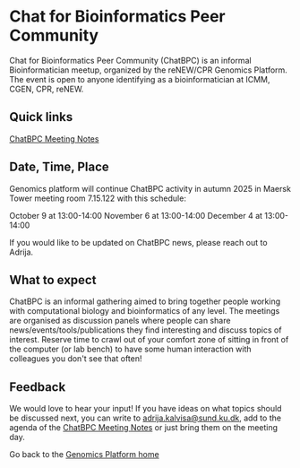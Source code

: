 # Chat for Bioinformatics Peer Community

Chat for Bioinformatics Peer Community (ChatBPC) is an informal Bioinformatician meetup, organized by the reNEW/CPR Genomics Platform.
The event is open to anyone identifying as a bioinformatician at ICMM, CGEN, CPR, reNEW.

## Quick links

[ChatBPC Meeting Notes](https://alumni.sharepoint.com/:o:/s/UCPH_SUND_GENOMICS_PLATFORM/EpHtLJt2hH1DvEKMEmUzWscBcDha9VrhSVlides5aTYRkg?e=RDx4du)  

## Date, Time, Place

Genomics platform will continue ChatBPC activity in autumn 2025 in Maersk Tower meeting room 7.15.122 with this schedule: 

October 9 at 13:00-14:00​
November 6 at 13:00-14:00​
December 4 at 13:00-14:00

If you would like to be updated on ChatBPC news, please reach out to Adrija. 

## What to expect

ChatBPC is an informal gathering aimed to bring together people working with computational biology and bioinformatics of any level. The meetings are organised as discussion panels where people can share news/events/tools/publications they find interesting and discuss topics of interest. Reserve time to crawl out of your comfort zone of sitting in front of the computer (or lab bench) to have some human interaction with colleagues you don't see that often!

## Feedback

We would love to hear your input! If you have ideas on what topics should be discussed next, you can write to adrija.kalvisa@sund.ku.dk, add to the agenda of the [ChatBPC Meeting Notes](https://alumni.sharepoint.com/:o:/s/UCPH_SUND_GENOMICS_PLATFORM/EpHtLJt2hH1DvEKMEmUzWscBcDha9VrhSVlides5aTYRkg?e=RDx4du) or just bring them on the meeting day.

Go back to the [Genomics Platform home](https://sundgenomics.github.io)
